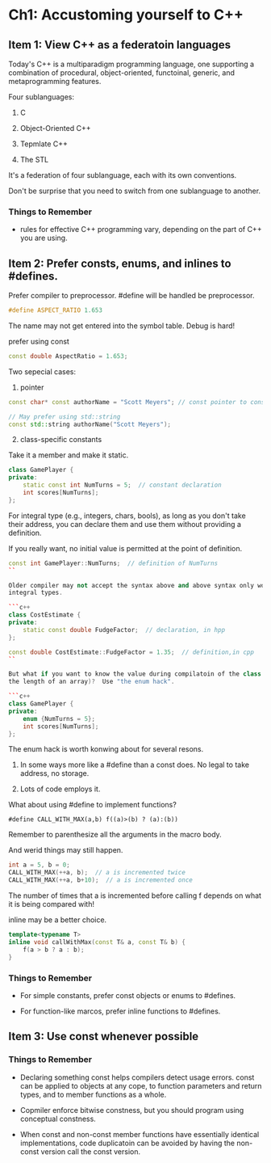 # Ch1: Accustoming yourself to C++

## Item 1: View C++ as a federatoin languages

Today's C++ is a multiparadigm programming language, one supporting a combination of
procedural, object-oriented, functoinal, generic, and metaprogramming features.

Four sublanguages:

1. C

2. Object-Oriented C++

3. Tepmlate C++

4. The STL

It's a federation of four sublanguage, each with its own conventions.

Don't be surprise that you need to switch from one sublanguage to another.

### Things to Remember

* rules for effective C++ programming vary, depending on the part of C++ you
are using.

## Item 2: Prefer consts, enums, and inlines to #defines.

Prefer compiler to preprocessor. #define will be handled be preprocessor.

```c++
#define ASPECT_RATIO 1.653
```

The name may not get entered into the symbol table. Debug is hard!

prefer using const

```c++
const double AspectRatio = 1.653;
```

Two sepecial cases:

1. pointer

```c++
const char* const authorName = "Scott Meyers"; // const pointer to const char

// May prefer using std::string
const std::string authorName("Scott Meyers");
```

2. class-specific constants

Take it a member and make it static.

```c++
class GamePlayer {
private:
    static const int NumTurns = 5;  // constant declaration
    int scores[NumTurns];
};
```

For integral type (e.g., integers, chars, bools), as long as you don't take their address, 
you can declare them and use them without providing
a definition. 

If you really want, no initial value is permitted at the point of definition.
```c++
const int GamePlayer::NumTurns;  // definition of NumTurns
``

Older compiler may not accept the syntax above and above syntax only works for
integral types.

```c++
class CostEstimate {
private:
    static const double FudgeFactor;  // declaration, in hpp
};

const double CostEstimate::FudgeFactor = 1.35;  // definition,in cpp
``

But what if you want to know the value during compilatoin of the class (e.g. Define 
the length of an array)?  Use "the enum hack".

```c++
class GamePlayer {
private:
    enum {NumTurns = 5};
    int scores[NumTurns];
};
```

The enum hack is worth konwing about for several resons.

1. In some ways more like a #define than a const does. No legal to take address, no storage.

2. Lots of code employs it.

What about using #define to implement functions?

    #define CALL_WITH_MAX(a,b) f((a)>(b) ? (a):(b))

Remember to parenthesize all the arguments in the macro body.

And werid things may still happen.

```c++
int a = 5, b = 0;
CALL_WITH_MAX(++a, b);  // a is incremented twice
CALL_WITH_MAX(++a, b+10);  // a is incremented once
```
The number of times that a is incremented before calling f depends on what it is being compared with!

inline may be a better choice.

```c++
template<typename T>
inline void callWithMax(const T& a, const T& b) {
    f(a > b ? a : b);
}
```

### Things to Remember

* For simple constants, prefer const objects or enums to #defines.

* For function-like marcos, prefer inline functions to #defines.


## Item 3: Use const whenever possible

### Things to Remember

* Declaring something const helps compilers detect usage errors. const can be applied to objects
at any cope, to function parameters and return types, and to member functions as a whole.

* Copmiler enforce bitwise constness, but you should program using conceptual constness.

* When const and non-const member functions have essentially identical implementations,
code duplicatoin can be avoided by having the non-const version call the const version.
